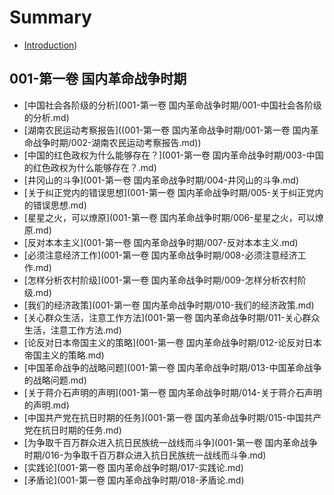 # Summary

* [Introduction](README.md))

## 001-第一卷 国内革命战争时期
* [中国社会各阶级的分析](001-第一卷 国内革命战争时期/001-中国社会各阶级的分析.md)
* [湖南农民运动考察报告]((001-第一卷 国内革命战争时期/001-第一卷 国内革命战争时期/002-湖南农民运动考察报告.md))
* [中国的红色政权为什么能够存在？](001-第一卷 国内革命战争时期/003-中国的红色政权为什么能够存在？.md)
* [井冈山的斗争](001-第一卷 国内革命战争时期/004-井冈山的斗争.md)
* [关于纠正党内的错误思想](001-第一卷 国内革命战争时期/005-关于纠正党内的错误思想.md)
* [星星之火，可以燎原](001-第一卷 国内革命战争时期/006-星星之火，可以燎原.md)
* [反对本本主义](001-第一卷 国内革命战争时期/007-反对本本主义.md)
* [必须注意经济工作](001-第一卷 国内革命战争时期/008-必须注意经济工作.md)
* [怎样分析农村阶级](001-第一卷 国内革命战争时期/009-怎样分析农村阶级.md)
* [我们的经济政策](001-第一卷 国内革命战争时期/010-我们的经济政策.md)
* [关心群众生活，注意工作方法](001-第一卷 国内革命战争时期/011-关心群众生活，注意工作方法.md)
* [论反对日本帝国主义的策略](001-第一卷 国内革命战争时期/012-论反对日本帝国主义的策略.md)
* [中国革命战争的战略问题](001-第一卷 国内革命战争时期/013-中国革命战争的战略问题.md)
* [关于蒋介石声明的声明](001-第一卷 国内革命战争时期/014-关于蒋介石声明的声明.md)
* [中国共产党在抗日时期的任务](001-第一卷 国内革命战争时期/015-中国共产党在抗日时期的任务.md)
* [为争取千百万群众进入抗日民族统一战线而斗争](001-第一卷 国内革命战争时期/016-为争取千百万群众进入抗日民族统一战线而斗争.md)
* [实践论](001-第一卷 国内革命战争时期/017-实践论.md)
* [矛盾论](001-第一卷 国内革命战争时期/018-矛盾论.md)